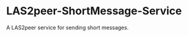 LAS2peer-ShortMessage-Service
=============================

A LAS2peer service for sending short messages.
